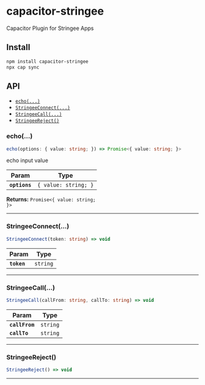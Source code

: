 # capacitor-stringee

Capacitor Plugin for Stringee Apps

## Install

```bash
npm install capacitor-stringee
npx cap sync
```

## API

<docgen-index>

* [`echo(...)`](#echo)
* [`StringeeConnect(...)`](#stringeeconnect)
* [`StringeeCall(...)`](#stringeecall)
* [`StringeeReject()`](#stringeereject)

</docgen-index>

<docgen-api>
<!--Update the source file JSDoc comments and rerun docgen to update the docs below-->

### echo(...)

```typescript
echo(options: { value: string; }) => Promise<{ value: string; }>
```

echo input value

| Param         | Type                            |
| ------------- | ------------------------------- |
| **`options`** | <code>{ value: string; }</code> |

**Returns:** <code>Promise&lt;{ value: string; }&gt;</code>

--------------------


### StringeeConnect(...)

```typescript
StringeeConnect(token: string) => void
```

| Param       | Type                |
| ----------- | ------------------- |
| **`token`** | <code>string</code> |

--------------------


### StringeeCall(...)

```typescript
StringeeCall(callFrom: string, callTo: string) => void
```

| Param          | Type                |
| -------------- | ------------------- |
| **`callFrom`** | <code>string</code> |
| **`callTo`**   | <code>string</code> |

--------------------


### StringeeReject()

```typescript
StringeeReject() => void
```

--------------------

</docgen-api>
